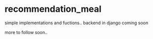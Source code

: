 # recommendation_meal
simple implementations and fuctions.. backend in django coming soon

more to follow soon..

